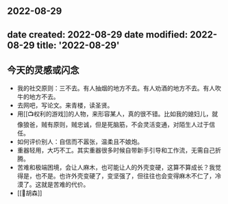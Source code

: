 2022-08-29
---
date created: 2022-08-29
date modified: 2022-08-29
title: '2022-08-29'
---

## 今天的灵感或闪念

- 我的社交原则：三不去。有人抽烟的地方不去。有人劝酒的地方不去。有人吹牛的地方不去。
- 去网吧，写论文。来青楼，读圣贤。
- 用[[📺权利的游戏]]的人物，来形容某人，真的很不错。比如我的媳妇儿，就像狼爸，贼有原则，贼忠诚，但是死脑筋，不会灵活变通，对陌生人过于信任。
- 如何评价别人：自信而不嚣张，温柔且不娘炮。
- 重器轻用，大巧不工。其实重器很多时候自带新手引导和工作流，无需自己折腾。
- 苦难和极端困境，会让人麻木，也可能让人的外壳变硬，这算不算成长？我觉得是，也不是。也许外壳变硬了，变坚强了，但往往也会变得麻木不仁了，冷漠了。这就是苦难的代价。
- [[🧑胡森]]
